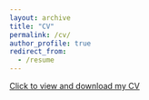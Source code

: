 ```yaml
---
layout: archive
title: "CV"
permalink: /cv/
author_profile: true
redirect_from:
  - /resume
---
```


[Click to view and download my CV](https://github.com/KunkunYang/KunkunYang.github.io/raw/master/files/Zekun_Yang_CV_191229_github.pdf)

<!-- <embed src="https://github.com/KunkunYang/KunkunYang.github.io/raw/master/files/Zekun_Yang_CV_191229_github.pdf" width="650" height="1800" type='application/pdf'> -->
